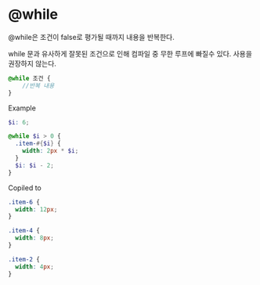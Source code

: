 # @while
@while은 조건이 false로 평가될 때까지 내용을 반복한다.

while 문과 유사하게 잘못된 조건으로 인해 컴파일 중 무한 루프에 빠질수 있다. 사용을 권장하지 않는다.

```scss
@while 조건 {
    //반복 내용
}
```
Example
```scss
$i: 6;

@while $i > 0 {
  .item-#{$i} {
    width: 2px * $i;
  }
  $i: $i - 2;
}
```
Copiled to
```css
.item-6 {
  width: 12px;
}

.item-4 {
  width: 8px;
}

.item-2 {
  width: 4px;
}
```